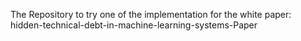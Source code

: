 The Repository to try one of the implementation for the white paper: hidden-technical-debt-in-machine-learning-systems-Paper
